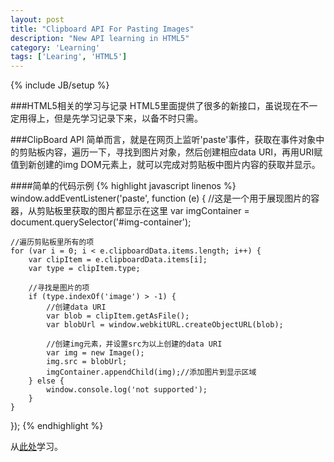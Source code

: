 ```yaml
---
layout: post
title: "Clipboard API For Pasting Images"
description: "New API learning in HTML5"
category: 'Learning'
tags: ['Learing', 'HTML5']
---
```

{% include JB/setup %}

###HTML5相关的学习与记录
HTML5里面提供了很多的新接口，虽说现在不一定用得上，但是先学习记录下来，以备不时只需。

###ClipBoard API
简单而言，就是在网页上监听'paste'事件，获取在事件对象中的剪贴板内容，遍历一下，寻找到图片对象，然后创建相应data URI，再用URI赋值到新创建的img DOM元素上，就可以完成对剪贴板中图片内容的获取并显示。

####简单的代码示例
{% highlight javascript linenos %}
window.addEventListener('paste', function (e) {
    //这是一个用于展现图片的容器，从剪贴板里获取的图片都显示在这里
    var imgContainer = document.querySelector('#img-container');

    //遍历剪贴板里所有的项
    for (var i = 0; i < e.clipboardData.items.length; i++) {
        var clipItem = e.clipboardData.items[i];
        var type = clipItem.type;

        //寻找是图片的项
        if (type.indexOf('image') > -1) {
            //创建data URI
            var blob = clipItem.getAsFile();
            var blobUrl = window.webkitURL.createObjectURL(blob);

            //创建img元素，并设置src为以上创建的data URI
            var img = new Image();
            img.src = blobUrl;
            imgContainer.appendChild(img);//添加图片到显示区域
        } else {
            window.console.log('not supported');
        }
    }
});
{% endhighlight %}

从[此处](http://www.smartjava.org/content/copy-and-paste-images-your-browser-using-w3c-clipboard-api)学习。
